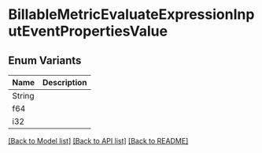 # BillableMetricEvaluateExpressionInputEventPropertiesValue

## Enum Variants

| Name | Description |
|---- | -----|
| String |  |
| f64 |  |
| i32 |  |

[[Back to Model list]](../README.md#documentation-for-models) [[Back to API list]](../README.md#documentation-for-api-endpoints) [[Back to README]](../README.md)


